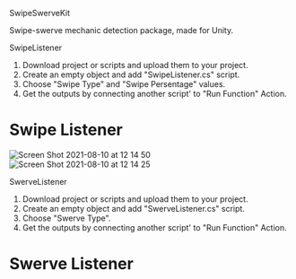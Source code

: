 SwipeSwerveKit

Swipe-swerve mechanic detection package, made for Unity.

SwipeListener
1) Download project or scripts and upload them to your project.
2) Create an empty object and add "SwipeListener.cs" script.
3) Choose "Swipe Type" and "Swipe Persentage" values.
4) Get the outputs by connecting another script' to "Run Function" Action.

# Swipe Listener 
![Screen Shot 2021-08-10 at 12 14 50](https://user-images.githubusercontent.com/44032886/128858130-762c5a63-8255-45e0-8cfd-ef332de61903.png)
![Screen Shot 2021-08-10 at 12 14 25](https://user-images.githubusercontent.com/44032886/128858284-f5110155-9038-4cb6-abe4-152e0023354e.png)

SwerveListener
1) Download project or scripts and upload them to your project.
2) Create an empty object and add "SwerveListener.cs" script.
3) Choose "Swerve Type".
4) Get the outputs by connecting another script' to "Run Function" Action.

# Swerve Listener 
